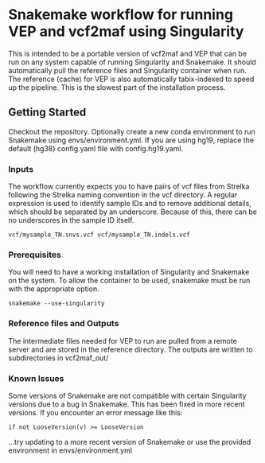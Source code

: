 # Snakemake workflow for running VEP and vcf2maf using Singularity

This is intended to be a portable version of vcf2maf and VEP that can be run on any system capable of running Singularity and Snakemake. It should automatically pull the reference files and Singularity container when run. 
The reference (cache) for VEP is also automatically tabix-indexed to speed up the pipeline. This is the slowest part of the installation process. 

## Getting Started

Checkout the repository. Optionally create a new conda environment to run Snakemake using envs/environment.yml.
If you are using hg19, replace the default (hg38) config.yaml file with config.hg19.yaml. 

### Inputs

The workflow currently expects you to have pairs of vcf files from Strelka following the Strelka naming convention in the vcf directory. A regular expression is used to identify sample IDs and to remove additional details, which should be separated by an underscore. Because of this, there can be no underscores in the sample ID itself. 

```vcf/mysample_TN.snvs.vcf vcf/mysample_TN.indels.vcf```

### Prerequisites

You will need to have a working installation of Singularity and Snakemake on the system. To allow the container to be used, snakemake must be run with the appropriate option. 

```
snakemake --use-singularity
```

### Reference files and Outputs

The intermediate files needed for VEP to run are pulled from a remote server and are stored in the reference directory. The outputs are written to subdirectories in vcf2maf_out/

### Known Issues

Some versions of Snakemake are not compatible with certain Singularity versions due to a bug in Snakemake. This has been fixed in more recent versions. If you encounter an error message like this:

```if not LooseVersion(v) >= LooseVersion```

...try updating to a more recent version of Snakemake or use the provided environment in envs/environment.yml


